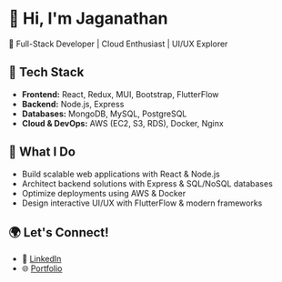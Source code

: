 # 👋 Hi, I'm Jaganathan
🚀 Full-Stack Developer | Cloud Enthusiast | UI/UX Explorer  

## 🔧 Tech Stack  
- **Frontend:** React, Redux, MUI, Bootstrap, FlutterFlow  
- **Backend:** Node.js, Express  
- **Databases:** MongoDB, MySQL, PostgreSQL  
- **Cloud & DevOps:** AWS (EC2, S3, RDS), Docker, Nginx  

## 📌 What I Do  
- Build scalable web applications with React & Node.js  
- Architect backend solutions with Express & SQL/NoSQL databases  
- Optimize deployments using AWS & Docker  
- Design interactive UI/UX with FlutterFlow & modern frameworks  

## 🌍 Let's Connect!  
- 🔗 [LinkedIn](https://in.linkedin.com/in/jaganathan-v-467497242)  
- 🌐 [Portfolio](#)  
